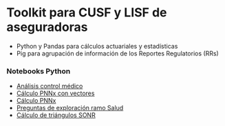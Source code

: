 Toolkit para CUSF y LISF de aseguradoras
=======================

- Python y Pandas para cálculos actuariales y estadísticas
- Pig para agrupación de información de los Reportes Regulatorios (RRs)

### Notebooks Python

- [Análisis control médico](http://nbviewer.ipython.org/github/mandroslabs/toolkit-aseguradoras/blob/master/ipython%20notebooks/An%C3%A1lisis%20control%20m%C3%A9dico.ipynb)
- [Cálculo PNNx con vectores](http://nbviewer.ipython.org/github/mandroslabs/toolkit-aseguradoras/blob/master/ipython%20notebooks/C%C3%A1lculo%20PNNx%20con%20vectores.ipynb)
- [Cálculo PNNx](http://nbviewer.ipython.org/github/mandroslabs/toolkit-aseguradoras/blob/master/ipython%20notebooks/C%C3%A1lculo%20PNNx.ipynb)
- [Preguntas de exploración ramo Salud](http://nbviewer.ipython.org/github/mandroslabs/toolkit-aseguradoras/blob/master/ipython%20notebooks/Preguntas%20de%20exploraci%C3%B3n%20ramo%20Salud.ipynb)
- [Cálculo de triángulos SONR](http://nbviewer.ipython.org/github/mandroslabs/toolkit-aseguradoras/blob/master/ipython%20notebooks/Tri%C3%A1ngulos%20SONR.ipynb)

